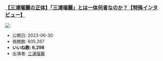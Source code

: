 ### [【三浦瑠麗の正体】「三浦瑠麗」とは一体何者なのか？【特殊インタビュー】](https://www.youtube.com/watch?v=wAIjeb-DxqI)
[![](https://img.youtube.com/vi/wAIjeb-DxqI/sddefault.jpg)](https://www.youtube.com/watch?v=wAIjeb-DxqI)
-   公開日: 2023-06-30
-   視聴数: 605,267
-   **いいね数: 6,298**
-   出演者: [三浦瑠麗](/rehacq_fan/people/三浦瑠麗 "wikilink")
